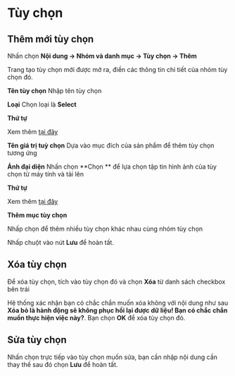 # Tùy chọn

## Thêm mới tùy chọn

Nhấn chọn **Nội dung -> Nhóm và danh mục -> Tùy chọn -> Thêm**

Trang tạo tùy chọn mới được mở ra, điền các thông tin chi tiết của nhóm tùy chọn đó.

**Tên tùy chọn**
Nhập tên tùy chọn 

**Loại**
Chọn loại là **Select**

**Thứ tự**

Xem thêm [tại đây](https://mkmate.osd.vn/docs/common/logic)

**Tên giá trị tuỳ chọn**
Dựa vào mục đích của sản phẩm để thêm tùy chọn tương ứng

**Ảnh đại diện**
Nhấn chọn **Chọn ** để lựa chọn tập tin hình ảnh của tùy chọn từ máy tính và tải lên

**Thứ tự**

Xem thêm [tại đây](https://mkmate.osd.vn/docs/common/logic)

**Thêm mục tùy chọn**

Nhấp chọn để thêm nhiều tùy chọn khác nhau cùng nhóm tùy chọn

Nhấp chuột vào nút **Lưu** để hoàn tất.

## Xóa tùy chọn

Để xóa tùy chọn, tích vào tùy chọn đó và chọn **Xóa** từ danh sách checkbox bên trái

Hệ thống xác nhận bạn có chắc chắn muốn xóa không với nội dung như sau **Xóa bỏ là hành động sẽ không phục hồi lại được dữ liệu! Bạn có chắc chắn muốn thực hiện việc này?**. Bạn chọn **OK** để xóa tùy chọn đó.

## Sửa tùy chọn

Nhấn chọn trực tiếp vào tùy chọn muốn sửa, bạn cần nhập nội dung cần thay thế sau đó chọn **Lưu** để hoàn tất.

